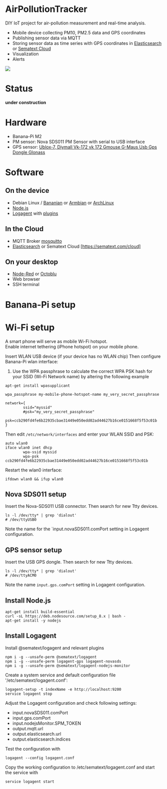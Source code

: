 # AirPollutionTracker

DIY IoT project for air-pollution measurement and real-time analysis. 

- Mobile device collecting PM10, PM2.5 data and GPS coordinates
- Publishing sensor data via MQTT
- Storing sensor data as time series with GPS coordinates in [Elasticsearch](https://github.com/elastic/elasticsearch) or [Sematext Cloud](https://sematext.com/cloud)
- Visualization
- Alerts

![](https://raw.githubusercontent.com/megastef/AirPollutionTracker/master/image10.png)

# Status

__under construction__

# Hardware

- Banana-Pi M2
- PM sensor: Nova SDS011 PM Sensor with serial to USB interface 
- GPS sensor: [Ublox-7, Diymall Vk-172 vk 172 Gmouse G-Maus Usb Gps Dongle Glonass](https://www.amazon.de/dp/B015E2XSSO/ref=cm_sw_r_tw_dp_U_x_zBbHAbB7WPA2K) 

# Software

## On the device 
- Debian Linux / [Bananian](https://www.bananian.org/download) or [Armbian](https://www.armbian.com/banana-pi/) or [ArchLinux](https://wiki.archlinux.org/index.php/Banana_Pi) 
- [Node.js](https://nodejs.org/en/download/package-manager/#debian-and-ubuntu-based-linux-distributions)
- [Logagent](https://sematext.com/logagent/) with [plugins](https://sematext.com/docs/logagent/plugins/)

## In the Cloud 
- MQTT Broker [mosquitto](http://mosquitto.org/)
- [Elasticsearch](http://elastic.co) or Sematext Cloud [https://sematext.com/cloud]

## On your desktop 
- [Node-Red](https://nodered.org/) or [Octoblu](https://octoblu.github.io/)
- Web browser
- SSH terminal

# Banana-Pi setup

# Wi-Fi setup 

A smart phone will serve as mobile Wi-Fi hotspot.  
Enable internet tethering (iPhone hotspot) on your mobile phone. 

Insert WLAN USB device (if your device has no WLAN chip)
Then configure Banana-Pi wlan interface: 

1. Use the WPA passphrase to calculate the correct WPA PSK hash for your SSID (Wi-Fi Network name) by altering the following example


```
apt-get install wpasupplicant

wpa_passphrase my-mobile-phone-hotspot-name my_very_secret_passphrase

network={
        ssid="myssid"
        #psk="my_very_secret_passphrase"
        psk=ccb290fd4fe6b22935cbae31449e050edd02ad44627b16ce0151668f5f53c01b
}

```

Then edit `/etc/network/interfaces` and enter your WLAN SSID and PSK:

```
auto wlan0
iface wlan0 inet dhcp
        wpa-ssid myssid
        wpa-psk ccb290fd4fe6b22935cbae31449e050edd02ad44627b16ce0151668f5f53c01b
```

Restart the wlan0 interface: 

```
ifdown wlan0 && ifup wlan0
```



## Nova SDS011 setup 

Insert the Nova-SDS011 USB connector. 
Then search for new Ttty devices. 

```
ls -l /dev/tty* | grep 'dialout'
# /dev/ttyUSB0
```

Note the name for the `input.novaSDS011.comPort setting in Logagent configuration.  

## GPS sensor setup 

Insert the USB GPS dongle. 
Then search for new Ttty devices. 

```
ls -l /dev/tty* | grep 'dialout'
# /dev/ttyACM0
```

Note the name `input.gps.comPort` setting in Logagent configuration. 



## Install Node.js

```
apt-get install build-essential
curl -sL https://deb.nodesource.com/setup_8.x | bash - 
apt-get install -y nodejs
```

## Install Logagent

Install @sematext/logagent and relevant plugins
```
npm i -g --unsafe-perm @sematext/logagent 
npm i -g --unsafe-perm logagent-gps logagent-novasds
npm i -g --unsafe-perm @sematext/logagent-nodejs-monitor 
```

Create a system service and default configuration file '/etc/sematext/logagent.conf': 

```
logagent-setup -t indexName -e http://localhost:9200  
service logagent stop
```

Adjust the Logagent configuration and check following settings: 
 - input.novaSDS011.comPort
 - input.gps.comPort
 - input.nodejsMonitor.SPM_TOKEN
 - output.mqtt.url
 - output.elasticsearch.url
 - output.elasticsearch.indices

Test the configuration with 

```
logagent --config logagent.conf 
```

Copy the working configuration to /etc/sematext/logagent.conf and start the service with 

```
service logagent start 
```

